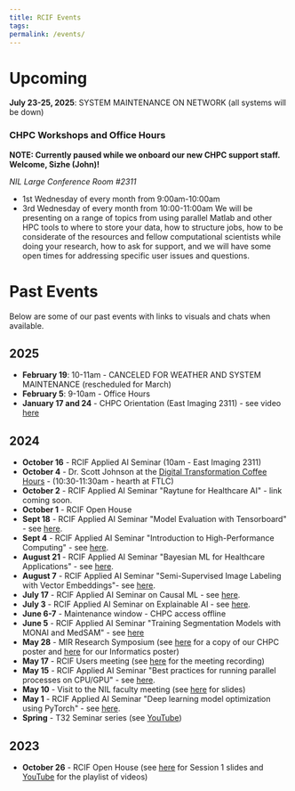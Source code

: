```yaml
---
title: RCIF Events
tags: 
permalink: /events/
---
```

# Upcoming

**July 23-25, 2025**: SYSTEM MAINTENANCE ON NETWORK (all systems will be down)

### CHPC Workshops and Office Hours

**NOTE: Currently paused while we onboard our new CHPC support staff. Welcome, Sizhe (John)!**

*NIL Large Conference Room #2311*
- 1st Wednesday of every month from 9:00am-10:00am
- 3rd Wednesday of every month from 10:00-11:00am
We will be presenting on a range of topics from using parallel Matlab and other HPC tools to where to store your data, how to structure jobs, how to be considerate of the resources and fellow computational scientists while doing your research, how to ask for support, and we will have some open times for addressing specific user issues and questions.
# Past Events
Below are some of our past events with links to visuals and chats when available.
## 2025
* **February 19**: 10-11am - CANCELED FOR WEATHER AND SYSTEM MAINTENANCE (rescheduled for March)
* **February 5**: 9-10am - Office Hours
* **January 17 and 24** - CHPC Orientation (East Imaging 2311) - see video [here](https://wustl.box.com/v/chpc-orientation-jan2025)
## 2024
* **October 16** - RCIF Applied AI Seminar (10am - East Imaging 2311)
* **October 4** - Dr. Scott Johnson at the [Digital Transformation Coffee Hours](https://di2accelerator.wustl.edu/calendar_event/digital-transformation-coffee-hours-10-4-24/) - (10:30-11:30am - hearth at FTLC)
* **October 2** - RCIF Applied AI Seminar "Raytune for Healthcare AI" - link coming soon.
* **October 1** - RCIF Open House
* **Sept 18** - RCIF Applied AI Seminar "Model Evaluation with Tensorboard" - see [here](https://youtu.be/hPUKji5h9Qo).
* **Sept 4** - RCIF Applied AI Seminar "Introduction to High-Performance Computing" - see [here](https://youtu.be/2y-YvHC47Ws).
* **August 21** - RCIF Applied AI Seminar "Bayesian ML for Healthcare Applications" - see [here](https://youtu.be/dG8H86WDmSo).
* **August 7** - RCIF Applied AI Seminar "Semi-Supervised Image Labeling with Vector Embeddings"- see [here](https://youtu.be/HhNE0qtLzg8).
* **July 17** - RCIF Applied AI Seminar on Causal ML - see [here](https://youtu.be/k_e5QWZeAWE).
* **July 3** - RCIF Applied AI Seminar on Explainable AI - see [here](https://youtu.be/tfjHCZUqSZo).
* **June 6-7** - Maintenance window - CHPC access offline
* **June 5** - RCIF Applied AI Seminar "Training Segmentation Models with MONAI and MedSAM" - see [here](https://youtu.be/y1weVHMYNG8)
* **May 28** - MIR Research Symposium (see [here](https://wustl.box.com/s/c73onlinbp3pl51hwbejbc2k9la6s98p) for a copy of our CHPC poster and [here](https://wustl.box.com/s/0obltgp2f4cl5svp2ue366kf2r4yp2gs) for our Informatics poster)
* **May 17** - RCIF Users meeting (see [here]() for the meeting recording)
* **May 15** - RCIF Applied AI Seminar "Best practices for running parallel processes on CPU/GPU" - see [here](https://youtu.be/22AuIowrMHE).
* **May 10** - Visit to the NIL faculty meeting (see [here](https://wustl.box.com/s/w730w4lxgi5vx239po8diska2owee7iy) for slides)
* **May 1** - RCIF Applied AI Seminar "Deep learning model optimization using PyTorch" - see [here](https://youtu.be/E1-Gt58R1PQ).
* **Spring** - T32 Seminar series (see [YouTube](https://www.youtube.com/playlist?list=PLWQcH2bkwDuwTZu_UrIrVW5P_8fFZuwXo))

## 2023
* **October 26** - RCIF Open House (see [here](https://wustl.box.com/s/zymci8gk2krj60e482x551yply74x3ph) for Session 1 slides and [YouTube](https://www.youtube.com/playlist?list=PLWQcH2bkwDuywPuYhon9saqBAsddja3tw) for the playlist of videos)
